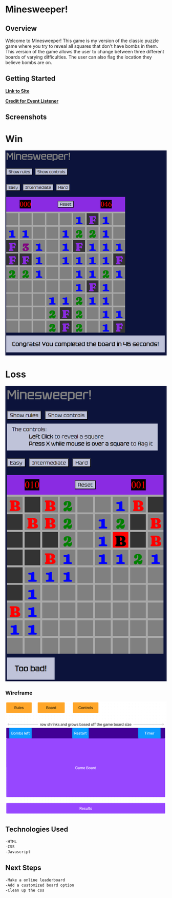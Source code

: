 # Minesweeper!

## Overview
Welcome to Minesweeper! This game is my version of the classic puzzle game where you try to reveal all squares that don't have bombs in them. This version of the game allows the user to change between three different boards of varying difficulties. The user can also flag the location they believe bombs are on.

## Getting Started
[**Link to Site**](https://agloo055.github.io/Minesweeper-Project-1/)

[**Credit for Event Listener**](https://stackoverflow.com/questions/70840870/trigger-click-on-keypress-on-hovered-element)

## Screenshots

# Win
![Win Screenshot](assets/images/winScreenshot.png)

# Loss
![Loss Screenshot](assets/images/lossScreenshot.png)

### Wireframe

![Wireframe](assets/images/Wireframe.png)

## Technologies Used
    -HTML
    -CSS
    -Javascript

## Next Steps
    -Make a online leaderboard
    -Add a customized board option
    -Clean up the css
